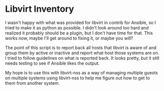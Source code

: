Libvirt Inventory
=================
I wasn't happy with what was provided for libvirt in contrib for Ansible, so I tried to make it as python as possible.  I didn't look around too hard and realized it probably should be a plugin, but I don't have time for that.  This works now, maybe I'll get around to fixing it, or maybe you will?

The point of this script is to report back all hosts that libvirt is aware of and group them by active or inactive and report what host those systems are on.  I tried to follow guidelines on what is reported back.  It looks pretty, but it still needs testing to see if Ansible likes the output.

My hope is to use this with libvirt-nss as a way of managing multiple guests on multiple systems using libvirt-nss to help me figure out how to get to them from another system.